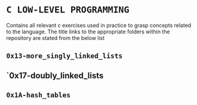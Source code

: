 # `C LOW-LEVEL PROGRAMMING`  
Contains all relevant c exercises used in practice to grasp concepts related to the language. The title links to the appropriate folders within the repository are stated from the below list

## `0x13-more_singly_linked_lists`
## `0x17-doubly_linked_lists
## `0x1A-hash_tables`

